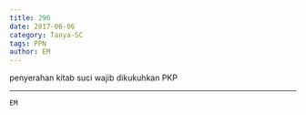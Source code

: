 ```yaml
---
title: 296
date: 2017-06-06
category: Tanya-SC
tags: PPN
author: EM
---
```


penyerahan kitab suci wajib dikukuhkan PKP

---



`EM`
